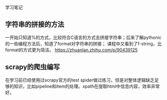 学习笔记

## 字符串的拼接的方法
一开始只知道%的方式，比较符合C语言的方式去拼接字符串；后来了解pythonic的一些编程方法后，知道了format对字符串的拼接；
课程中又看到了f-string，比format的方式更为简洁。
https://zhuanlan.zhihu.com/p/90439125
## scrapy的爬虫编写
在学习前已经使用过scrapy官方的test spider做过练习，但是对整体逻辑缺乏足够的知识，比如pipeline和item的处理。xpath在提取html中信息内容，效率非常好。